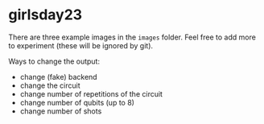 # girlsday23

There are three example images in the `images` folder. Feel free to add more to experiment (these will be ignored by git). 

Ways to change the output:
- change (fake) backend
- change the circuit
- change number of repetitions of the circuit
- change number of qubits (up to 8)
- change number of shots
